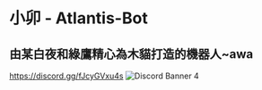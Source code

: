# 小卯 - Atlantis-Bot
## 由某白夜和綠鷹精心為木貓打造的機器人~awa
https://discord.gg/fJcyGVxu4s
![Discord Banner 4](https://discordapp.com/api/guilds/fJcyGVxu4s/widget.png?style=banne856155057561272331r4)
